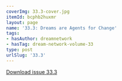 ```yaml
---
coverImg: 33.3-cover.jpg
itemId: bcphb2huxmr
layout: page
name: '33.3: Dreams are Agents for Change'
tags:
- hasAuthor: dreamnetwork
- hasTag: dream-network-volume-33
type: post
urlSlug: '33.3'
---
```

<a href="../files/pdfs/Volume_33/33.3_change.pdf" download="">Download issue 33.3</a>